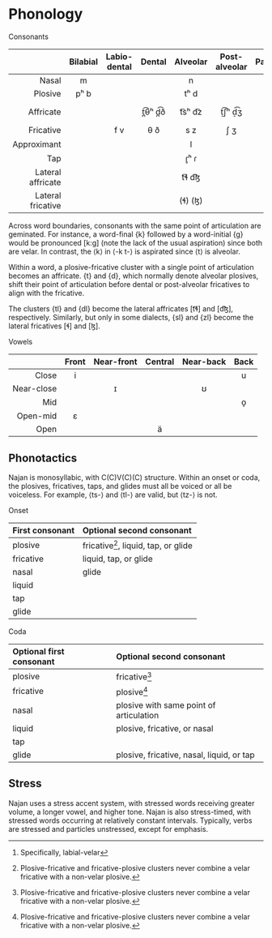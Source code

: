 # Phonology

<div class="caption">Consonants</div>

|                   | Bilabial | Labio-dental | Dental | Alveolar | Post-alveolar | Palatal | Velar  |
| ----------------: | :------: | :----------: | :----: | :------: | :-----------: | :-----: | :----: |
| Nasal             | m        |              |        | n        |               |         | ŋ      |
| Plosive           | pʰ b     |              |        | tʰ d     |               |         | kʰ g   |
| Affricate         |          |              | t̪͡θʰ d̪͡ð | t͡sʰ d͡z   | t̠͡ʃʰ d̠͡ʒ        |         | kxʰ gɣ |
| Fricative         |          | f v          | θ ð    | s z      | ʃ ʒ           |         | x ɣ    |
| Approximant       |          |              |        | l        |               | j       | w[^1]  |
| Tap               |          |              |        | ɾ̥ʰ ɾ     |               |         |        |
| Lateral affricate |          |              |        | t͡ɬ d͡ɮ    |               |         |        |
| Lateral fricative |          |              |        | (ɬ) (ɮ)  |               |         |        |

[^1]: Specifically, labial-velar

Across word boundaries, consonants with the same point of articulation are
geminated. For instance, a word-final {k} followed by a word-initial {g} would
be pronounced \[k:g\] (note the lack of the usual aspiration) since both are
velar. In contrast, the ⟨k⟩ in ⟨-k t-⟩ is aspirated since ⟨t⟩ is alveolar.

Within a word, a plosive-fricative cluster with a single point of articulation
becomes an affricate. {t} and {d}, which normally denote alveolar plosives,
shift their point of articulation before dental or post-alveolar fricatives to
align with the fricative.

The clusters {tl} and {dl} become the lateral affricates \[t͡ɬ\] and \[d͡ɮ\],
respectively. Similarly, but only in some dialects, {sl} and {zl} become the
lateral fricatives \[ɬ\] and \[ɮ\].

<div class="caption">Vowels</div>

|            | Front | Near-front | Central | Near-back | Back |
| ---------: | :---: | :--------: | :-----: | :-------: | :--: |
| Close      | i     |            |         |           | u    |
| Near-close |       | ɪ          |         | ʊ         |      |
| Mid        |       |            |         |           | o̞    |
| Open-mid   | ɛ     |            |         |           |      |
| Open       |       |            | ä       |           |      |

## Phonotactics

Najan is monosyllabic, with C(C)V(C)(C) structure. Within an onset or coda, the
plosives, fricatives, taps, and glides must all be voiced or all be voiceless.
For example, ⟨ts-⟩ and ⟨tl-⟩ are valid, but ⟨tz-⟩ is not.

<div class="caption">Onset</div>

| First consonant | Optional second consonant            |
| :-------------- | :----------------------------------- |
| plosive         | fricative[^2], liquid, tap, or glide |
| fricative       | liquid, tap, or glide                |
| nasal           | glide                                |
| liquid          |                                      |
| tap             |                                      |
| glide           |                                      |

<div class="caption">Coda</div>

| Optional first consonant | Optional second consonant                 |
| :----------------------- | :---------------------------------------- |
| plosive                  | fricative[^2]                             |
| fricative                | plosive[^2]                               |
| nasal                    | plosive with same point of articulation   |
| liquid                   | plosive, fricative, or nasal              |
| tap                      |                                           |
| glide                    | plosive, fricative, nasal, liquid, or tap |

[^2]: Plosive-fricative and fricative-plosive clusters never combine a velar
fricative with a non-velar plosive.

## Stress

Najan uses a stress accent system, with stressed words receiving greater volume,
a longer vowel, and higher tone. Najan is also stress-timed, with stressed words
occurring at relatively constant intervals. Typically, verbs are stressed and
particles unstressed, except for emphasis.
